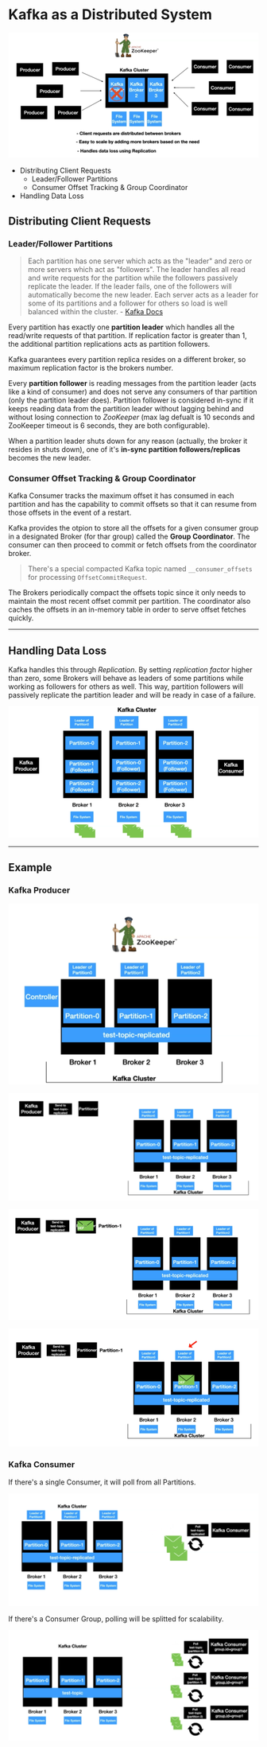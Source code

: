 # Kafka as a Distributed System

![](2021-06-09-18-18-43.png)

* Distributing Client Requests
  * Leader/Follower Partitions
  * Consumer Offset Tracking & Group Coordinator
* Handling Data Loss

## Distributing Client Requests

### Leader/Follower Partitions

> Each partition has one server which acts as the "leader" and zero or more servers which act as "followers". The leader handles all read and write requests for the partition while the followers passively replicate the leader. If the leader fails, one of the followers will automatically become the new leader. Each server acts as a leader for some of its partitions and a follower for others so load is well balanced within the cluster. - [Kafka Docs](https://kafka.apache.org/documentation/#intro_distribution)

Every partition has exactly one **partition leader** which handles all the read/write requests of that partition. If replication factor is greater than 1, the additional partition replications acts as partition followers.

Kafka guarantees every partition replica resides on a different broker, so maximum replication factor is the brokers number.

Every **partition follower** is reading messages from the partition leader (acts like a kind of consumer) and does not serve any consumers of thar partition (only the partition leader does). Partition follower is considered in-sync if it keeps reading data from the partition leader without lagging behind and without losing connection to *ZooKeeper* (max lag defualt is 10 seconds and ZooKeeper timeout is 6 seconds, they are both configurable).

When a partition leader shuts down for any reason (actually, the broker it resides in shuts down), one of it's **in-sync partition followers/replicas** becomes the new leader.

### Consumer Offset Tracking & Group Coordinator

Kafka Consumer tracks the maximum offset it has consumed in each partition and has the capability to commit offsets so that it can resume from those offsets in the event of a restart.

Kafka provides the otpion to store all the offsets for a given consumer group in a designated Broker (for thar group) called the **Group Coordinator**. The consumer can then proceed to commit or fetch offsets from the coordinator broker.

> There's a special compacted Kafka topic named `__consumer_offsets` for processing `OffsetCommitRequest`.

The Brokers periodically compact the offsets topic since it only needs to maintain the most recent offset commit per partition. The coordinator also caches the offsets in an in-memory table in order to serve offset fetches quickly.

---

## Handling Data Loss

Kafka handles this through *Replication*. By setting *replication factor* higher than zero, some Brokers will behave as leaders of some partitions while working as followers for others as well. This way, partition followers will passively replicate the partition leader and will be ready in case of a failure.

![](2021-06-09-20-42-02.png)

---

## Example

### Kafka Producer

![](2021-06-09-20-09-52.png)

![](2021-06-09-20-11-14.png)

![](2021-06-09-20-11-21.png)

![](2021-06-09-20-11-40.png)

### Kafka Consumer

If there's a single Consumer, it will poll from all Partitions.

![](2021-06-09-20-12-30.png)

If there's a Consumer Group, polling will be splitted for scalability.

![](2021-06-09-20-14-02.png)